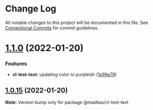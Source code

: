# Change Log

All notable changes to this project will be documented in this file.
See [Conventional Commits](https://conventionalcommits.org) for commit guidelines.

# [1.1.0](https://github.com/madelynkasula/cl-test/compare/@madkas/cl-test-text@1.0.14...@madkas/cl-test-text@1.1.0) (2022-01-20)


### Features

* **cl-test-text:** updating color to purpleish ([1e99a79](https://github.com/madelynkasula/cl-test/commit/1e99a7926af5bea957a24841e3741dbaf51aff1c))





## [1.0.15](https://github.com/madelynkasula/cl-test/compare/@madkas/cl-test-text@1.0.14...@madkas/cl-test-text@1.0.15) (2022-01-20)

**Note:** Version bump only for package @madkas/cl-test-text

